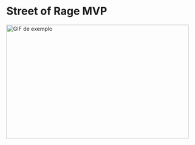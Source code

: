 # Street of Rage MVP

<img alt="GIF de exemplo" height="300" src="StreetOfRageMVP/gifstreet.gif" width="480"/>
